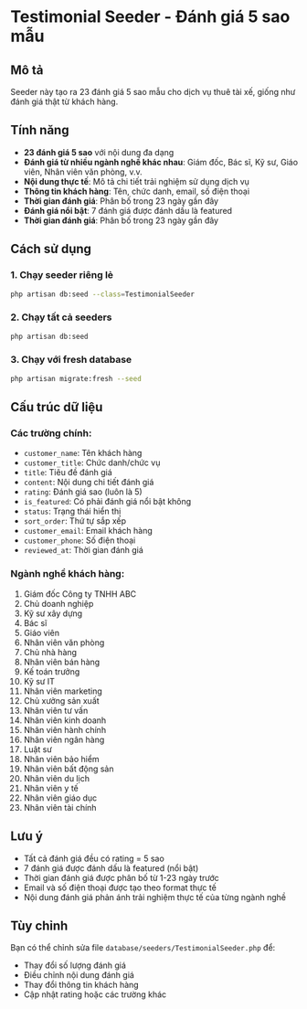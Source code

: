 # Testimonial Seeder - Đánh giá 5 sao mẫu

## Mô tả
Seeder này tạo ra 23 đánh giá 5 sao mẫu cho dịch vụ thuê tài xế, giống như đánh giá thật từ khách hàng.

## Tính năng
- **23 đánh giá 5 sao** với nội dung đa dạng
- **Đánh giá từ nhiều ngành nghề khác nhau**: Giám đốc, Bác sĩ, Kỹ sư, Giáo viên, Nhân viên văn phòng, v.v.
- **Nội dung thực tế**: Mô tả chi tiết trải nghiệm sử dụng dịch vụ
- **Thông tin khách hàng**: Tên, chức danh, email, số điện thoại
- **Thời gian đánh giá**: Phân bố trong 23 ngày gần đây
- **Đánh giá nổi bật**: 7 đánh giá được đánh dấu là featured
- **Thời gian đánh giá**: Phân bố trong 23 ngày gần đây

## Cách sử dụng

### 1. Chạy seeder riêng lẻ
```bash
php artisan db:seed --class=TestimonialSeeder
```

### 2. Chạy tất cả seeders
```bash
php artisan db:seed
```

### 3. Chạy với fresh database
```bash
php artisan migrate:fresh --seed
```

## Cấu trúc dữ liệu

### Các trường chính:
- `customer_name`: Tên khách hàng
- `customer_title`: Chức danh/chức vụ
- `title`: Tiêu đề đánh giá
- `content`: Nội dung chi tiết đánh giá
- `rating`: Đánh giá sao (luôn là 5)
- `is_featured`: Có phải đánh giá nổi bật không
- `status`: Trạng thái hiển thị
- `sort_order`: Thứ tự sắp xếp
- `customer_email`: Email khách hàng
- `customer_phone`: Số điện thoại
- `reviewed_at`: Thời gian đánh giá

### Ngành nghề khách hàng:
1. Giám đốc Công ty TNHH ABC
2. Chủ doanh nghiệp
3. Kỹ sư xây dựng
4. Bác sĩ
5. Giáo viên
6. Nhân viên văn phòng
7. Chủ nhà hàng
8. Nhân viên bán hàng
9. Kế toán trưởng
10. Kỹ sư IT
11. Nhân viên marketing
12. Chủ xưởng sản xuất
13. Nhân viên tư vấn
14. Nhân viên kinh doanh
15. Nhân viên hành chính
16. Nhân viên ngân hàng
17. Luật sư
18. Nhân viên bảo hiểm
19. Nhân viên bất động sản
20. Nhân viên du lịch
21. Nhân viên y tế
22. Nhân viên giáo dục
23. Nhân viên tài chính

## Lưu ý
- Tất cả đánh giá đều có rating = 5 sao
- 7 đánh giá được đánh dấu là featured (nổi bật)
- Thời gian đánh giá được phân bố từ 1-23 ngày trước
- Email và số điện thoại được tạo theo format thực tế
- Nội dung đánh giá phản ánh trải nghiệm thực tế của từng ngành nghề

## Tùy chỉnh
Bạn có thể chỉnh sửa file `database/seeders/TestimonialSeeder.php` để:
- Thay đổi số lượng đánh giá
- Điều chỉnh nội dung đánh giá
- Thay đổi thông tin khách hàng
- Cập nhật rating hoặc các trường khác
